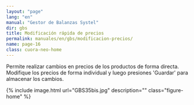 ```yaml
---
layout: "page"
lang: "en"
manual: "Gestor de Balanzas Systel"
dir: gbs
title: Modificación rápida de precios
permalink: manuales/en/gbs/modificacion-precios/
name: page-16
class: cuora-neo-home
---
```


Permite realizar cambios en precios de los productos de forma directa. 
Modifique los precios de forma individual y luego presiones 'Guardar' para almacenar los cambios.

{% include image.html url="GBS35bis.jpg" description="" class="figure-home" %}